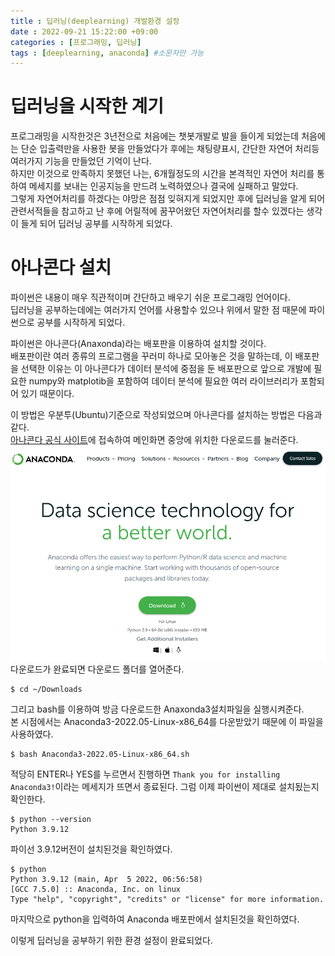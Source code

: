 ```yaml
---
title : 딥러닝(deeplearning) 개발환경 설정
date : 2022-09-21 15:22:00 +09:00
categories : [프로그래밍, 딥러닝]
tags : [deeplearning, anaconda] #소문자만 가능
---
```


# 딥러닝을 시작한 계기
프로그래밍을 시작한것은 3년전으로 처음에는 챗봇개발로 발을 들이게 되었는데
처음에는 단순 입출력만을 사용한 봇을 만들었다가 후에는 채팅량표시, 간단한 자연어 처리등 여러가지 기능을 만들었던 기억이 난다.  
하지만 이것으로 만족하지 못했던 나는, 6개월정도의 시간을 본격적인 자연어 처리를 통하여 메세지를 보내는 인공지능을 만드려 노력하였으나 결국에 실패하고 말았다.  
그렇게 자연어처리를 하겠다는 야망은 점점 잊혀지게 되었지만 후에 딥러닝을 알게 되어 관련서적들을 참고하고 난 후에 어릴적에 꿈꾸어왔던 자연어처리를 할수 있겠다는 생각이 들게 되어 딥러닝 공부를 시작하게 되었다.

# 아나콘다 설치
파이썬은 내용이 매우 직관적이며 간단하고 배우기 쉬운 프로그래밍 언어이다.  
딥러닝을 공부하는데에는 여러가지 언어를 사용할수 있으나 위에서 말한 점 때문에 파이썬으로 공부를 시작하게 되었다.  

파이썬은 아나콘다(Anaxonda)라는 배포판을 이용하여 설치할 것이다.  
배포판이란 여러 종류의 프로그램을 꾸러미 하나로 모아놓은 것을 말하는데, 이 배포판을 선택한 이유는 이 아나콘다가 데이터 분석에 중점을 둔 배포판으로 앞으로 개발에 필요한 numpy와 matplotib을 포함하여 데이터 분석에 필요한 여러 라이브러리가 포함되어 있기 때문이다.

이 방법은 우분투(Ubuntu)기준으로 작성되었으며 아나콘다를 설치하는 방법은 다음과 같다.  
[아나콘다 공식 사이트](https://www.anaconda.com/)에 접속하여 메인화면 중앙에 위치한 다운로드를 눌러준다.  
![아나콘다 이미지](./img/Anaconda-main.png)
다운로드가 완료되면 다운로드 폴더를 열어준다.  
```shell
$ cd ~/Downloads
```
그리고 bash를 이용하여 방금 다운로드한 Anaxonda3설치파일을 실행시켜준다.  
본 시점에서는 Anaconda3-2022.05-Linux-x86_64를 다운받았기 때문에 이 파일을 사용하였다.  
```shell
$ bash Anaconda3-2022.05-Linux-x86_64.sh
```
적당히 ENTER나 YES를 누르면서 진행하면 
`Thank you for installing Anaconda3!`이라는 메세지가 뜨면서 종료된다.
그럼 이제 파이썬이 제대로 설치됬는지 확인한다.
```shell
$ python --version
Python 3.9.12
```
파이선 3.9.12버전이 설치된것을 확인하였다.
```shell
$ python
Python 3.9.12 (main, Apr  5 2022, 06:56:58) 
[GCC 7.5.0] :: Anaconda, Inc. on linux
Type "help", "copyright", "credits" or "license" for more information.
```
마지막으로 python을 입력하여 Anaconda 배포판에서 설치된것을 확인하였다.

이렇게 딥러닝을 공부하기 위한 환경 설정이 완료되었다.
